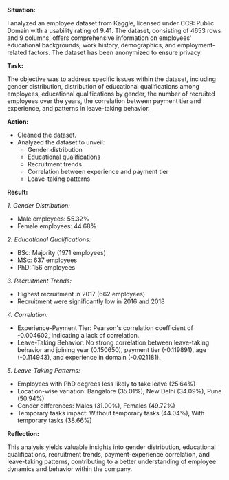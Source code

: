 **Situation:**

I analyzed an employee dataset from Kaggle, licensed under CC9: Public Domain with a usability rating of 9.41. The dataset, consisting of 4653 rows and 9 columns, offers comprehensive information on employees' educational backgrounds, work history, demographics, and employment-related factors. The dataset has been anonymized to ensure privacy.

**Task:**

The objective was to address specific issues within the dataset, including gender distribution, distribution of educational qualifications among employees, educational qualifications by gender, the number of recruited employees over the years, the correlation between payment tier and experience, and patterns in leave-taking behavior.

**Action:**

- Cleaned the dataset.
- Analyzed the dataset to unveil:
  - Gender distribution
  - Educational qualifications
  - Recruitment trends
  - Correlation between experience and payment tier
  - Leave-taking patterns

**Result:**

*1. Gender Distribution:*

- Male employees: 55.32%
- Female employees: 44.68%

*2. Educational Qualifications:*
- BSc: Majority (1971 employees)
- MSc: 637 employees
- PhD: 156 employees

*3. Recruitment Trends:*

- Highest recruitment in 2017 (662 employees)
- Recruitment were significantly low in 2016 and 2018
  
*4. Correlation:*

- Experience-Payment Tier: Pearson's correlation coefficient of -0.004602, indicating a lack of correlation.
- Leave-Taking Behavior: No strong correlation between leave-taking behavior and joining year (0.150650), payment tier (-0.119891), age (-0.114943), and experience in domain (-0.021181). 
  
*5. Leave-Taking Patterns:*

- Employees with PhD degrees less likely to take leave (25.64%)
- Location-wise variation: Bangalore (35.01%), New Delhi (34.09%), Pune (50.94%)
- Gender differences: Males (31.00%), Females (49.72%)
- Temporary tasks impact: Without temporary tasks (44.04%), With temporary tasks (38.66%)
  
**Reflection:**

This analysis yields valuable insights into gender distribution, educational qualifications, recruitment trends, payment-experience correlation, and leave-taking patterns, contributing to a better understanding of employee dynamics and behavior within the company.
